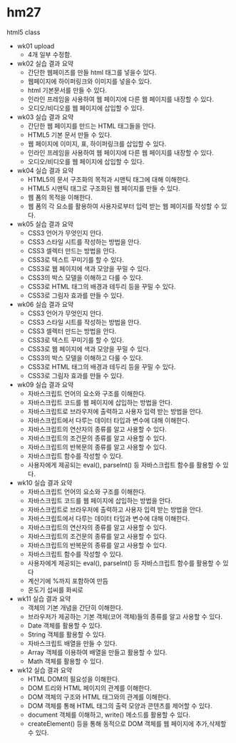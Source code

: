 # hm27
html5 class

- wk01 upload
  - 4개 일부 수정함.
- wk02 실습 결과 요약
  - 간단한 웹페이즈를 만들 html 태그를 넣을수 있다.
  - 웹페이지에 하이퍼링크와 이미지를 넣을수 있다.
  - html 기본문서를 만들 수 있다.
  - 인라인 프레임을 사용하여 웹 페이지에 다른 웹 페이지를 내장할 수 있다.
  - 오디오/비디오를 웹 페이지에 삽입할 수 있다.
- wk03 실습 결과 요약
  - 간단한 웹 페이지를 만드는 HTML 태그들을 안다.
  - HTML5 기본 문서 만들 수 있다.
  - 웹 페이지에 이미지, 표, 하이퍼링크를 삽입할 수 있다.
  - 인라인 프레임을 사용하여 웹 페이지에 다른 웹 페이지를 내장할 수 있다.
  - 오디오/비디오를 웹 페이지에 삽입할 수 있다.
- wk04 실습 결과 요약
  - HTML5의 문서 구조화의 목적과 시맨틱 태그에 대해 이해한다.
  - HTML5 시맨틱 태그로 구조화된 웹 페이지를 만들 수 있다.
  - 웹 폼의 목적을 이해한다.
  - 웹 폼의 각 요소를 활용하여 사용자로부터 입력 받는 웹 페이지를 작성할 수 있다.
- wk05 실습 결과 요약
  - CSS3 언어가 무엇인지 안다.
  - CSS3 스타일 시트를 작성하는 방법을 안다.
  - CSS3 셀렉터 만드는 방법을 안다.
  - CSS3로 텍스트 꾸미기를 할 수 있다.
  - CSS3로 웹 페이지에 색과 모양을 꾸밀 수 있다.
  - CSS3의 박스 모델을 이해하고 다룰 수 있다.
  - CSS3로 HTML 태그의 배경과 테두리 등을 꾸밀 수 있다.
  - CSS3로 그림자 효과를 만들 수 있다.
 - wk06 실습 결과 요약
   - CSS3 언어가 무엇인지 안다.
   - CSS3 스타일 시트를 작성하는 방법을 안다.
   - CSS3 셀렉터 만드는 방법을 안다.
   - CSS3로 텍스트 꾸미기를 할 수 있다.
   - CSS3로 웹 페이지에 색과 모양을 꾸밀 수 있다.
   - CSS3의 박스 모델을 이해하고 다룰 수 있다.
   - CSS3로 HTML 태그의 배경과 테두리 등을 꾸밀 수 있다.
   - CSS3로 그림자 효과를 만들 수 있다.
 - wk09 실습 결과 요약
   - 자바스크립트 언어의 요소와 구조를 이해한다.
   - 자바스크립트 코드를 웹 페이지에 삽입하는 방법을 안다.
   - 자바스크립트로 브라우저에 출력하고 사용자 입력 받는 방법을 안다.
   - 자바스크립트에서 다루는 데이터 타입과 변수에 대해 이해한다.
   - 자바스크립트의 연산자의 종류를 알고 사용할 수 있다.
   - 자바스크립트의 조건문의 종류를 알고 사용할 수 있다.
   - 자바스크립트의 반복문의 종류를 알고 사용할 수 있다.
   - 자바스크립트 함수를 작성할 수 있다.
   - 사용자에게 제공되는 eval(), parseInt() 등 자바스크립트 함수를 활용할 수 있다.
 - wk10 실습 결과 요약
   - 자바스크립트 언어의 요소와 구조를 이해한다.
   - 자바스크립트 코드를 웹 페이지에 삽입하는 방법을 안다.
   - 자바스크립트로 브라우저에 출력하고 사용자 입력 받는 방법을 안다.
   - 자바스크립트에서 다루는 데이터 타입과 변수에 대해 이해한다.
   - 자바스크립트의 연산자의 종류를 알고 사용할 수 있다.
   - 자바스크립트의 조건문의 종류를 알고 사용할 수 있다.
   - 자바스크립트의 반복문의 종류를 알고 사용할 수 있다.
   - 자바스크립트 함수를 작성할 수 있다.
   - 사용자에게 제공되는 eval(), parseInt() 등 자바스크립트 함수를 활용할 수 있다
   - 계산기에 %까지 포함하여 만듬
   - 온도기 섭씨를 화씨로 
 - wk11 실습 결과 요약
   - 객체의 기본 개념을 간단히 이해한다.
   - 브라우저가 제공하는 기본 객체(코어 객체)들의 종류를 알고 사용할 수 있다.
   - Date 객체를 활용할 수 있다.
   - String 객체를 활용할 수 있다.
   - 자바스크립트 배열을 만들 수 있다.
   - Array 객체를 이용하여 배열을 만들고 활용할 수 있다.
   - Math 객체를 활용할 수 있다.
 - wk12 실습 결과 요약
   - HTML DOM의 필요성을 이해한다.
   - DOM 트리와 HTML 페이지의 관계를 이해한다.
   - DOM 객체의 구조와 HTML 태그와의 관계를 이해한다.
   - DOM 객체를 통해 HTML 태그의 출력 모양과 콘텐츠를 제어할 수 있다.
   - document 객체를 이해하고, write() 메소드를 활용할 수 있다.
   - createElement() 등을 통해 동적으로 DOM 객체를 웹 페이지에 추가,삭제할수 있다.

